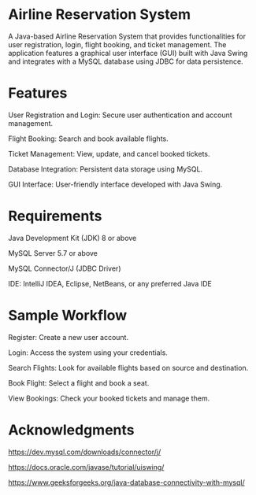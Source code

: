 # Airline Reservation System
A Java-based Airline Reservation System that provides functionalities for user registration, login, flight booking, and ticket management. The application features a graphical user interface (GUI) built with Java Swing and integrates with a MySQL database using JDBC for data persistence.

# Features
User Registration and Login: Secure user authentication and account management.

Flight Booking: Search and book available flights.

Ticket Management: View, update, and cancel booked tickets.

Database Integration: Persistent data storage using MySQL.

GUI Interface: User-friendly interface developed with Java Swing.

# Requirements
Java Development Kit (JDK) 8 or above

MySQL Server 5.7 or above

MySQL Connector/J (JDBC Driver)

IDE: IntelliJ IDEA, Eclipse, NetBeans, or any preferred Java IDE

# Sample Workflow
Register: Create a new user account.

Login: Access the system using your credentials.

Search Flights: Look for available flights based on source and destination.

Book Flight: Select a flight and book a seat.

View Bookings: Check your booked tickets and manage them.

# Acknowledgments
https://dev.mysql.com/downloads/connector/j/

https://docs.oracle.com/javase/tutorial/uiswing/

https://www.geeksforgeeks.org/java-database-connectivity-with-mysql/
